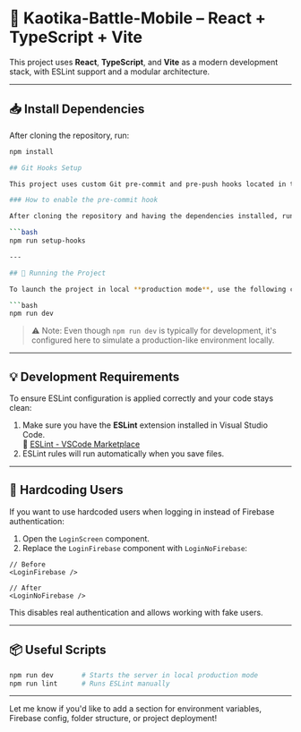 
# 🧠 Kaotika-Battle-Mobile – React + TypeScript + Vite

This project uses **React**, **TypeScript**, and **Vite** as a modern development stack, with ESLint support and a modular architecture.

---

## 📥 Install Dependencies

After cloning the repository, run:

```bash
npm install

## Git Hooks Setup

This project uses custom Git pre-commit and pre-push hooks located in the `.hooks` folder directory to automatically run linting and tests before each commit.

### How to enable the pre-commit hook

After cloning the repository and having the dependencies installed, run the following commands:

```bash
npm run setup-hooks

---

## 🚀 Running the Project

To launch the project in local **production mode**, use the following command:

```bash
npm run dev
```

> ⚠️ Note: Even though `npm run dev` is typically for development, it's configured here to simulate a production-like environment locally.

---

## 💡 Development Requirements

To ensure ESLint configuration is applied correctly and your code stays clean:

1. Make sure you have the **ESLint** extension installed in Visual Studio Code.  
   🔗 [ESLint - VSCode Marketplace](https://marketplace.visualstudio.com/items?itemName=dbaeumer.vscode-eslint)
2. ESLint rules will run automatically when you save files.

---

## 🔐 Hardcoding Users

If you want to use hardcoded users when logging in instead of Firebase authentication:

1. Open the `LoginScreen` component.
2. Replace the `LoginFirebase` component with `LoginNoFirebase`:

```tsx
// Before
<LoginFirebase />

// After
<LoginNoFirebase />
```

This disables real authentication and allows working with fake users.

---

## 📦 Useful Scripts

```bash
npm run dev       # Starts the server in local production mode
npm run lint      # Runs ESLint manually
```

---

Let me know if you'd like to add a section for environment variables, Firebase config, folder structure, or project deployment!